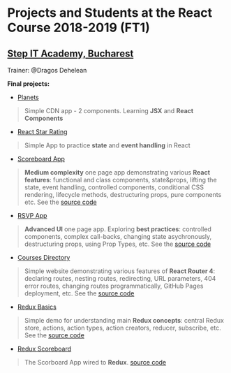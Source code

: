 # Projects and Students at the React Course 2018-2019 (FT1)
## [Step IT Academy, Bucharest](https://itstep.ro/)
Trainer: @Dragos Dehelean

**Final projects:**

* [Planets](https://dragosdehelean.github.io/React-projects/Modul2.1/aplicatie_4/final/) 

> Simple CDN app - 2 components. Learning **JSX** and **React Components**

* [React Star Rating](https://dragosdehelean.github.io/React-Star-Rating/) 

> Simple App to practice **state** and **event handling** in React

* [Scoreboard App](https://dragosdehelean.github.io/React-Scoreboard-App/) 

> **Medium complexity** one page app demonstrating various **React features**: functional and class components, state&props, lifting the state, event handling, controlled components, conditional CSS rendering, lifecycle methods, destructuring props, pure components etc. See the [source code](https://github.com/dragosdehelean/React-projects/tree/master/Modul4.2/4.2-end)

* [RSVP App]()
> **Advanced UI** one page app. Exploring **best practices**: controlled components, complex call-backs, changing state asychronously, destructuring props, using Prop Types, etc. See the [source code]()

* [Courses Directory](https://dragosdehelean.github.io/React-Course-Directory-App/) 

> Simple website demonstrating various features of **React Router 4**: declaring routes, nesting routes, redirecting, URL parameters, 404 error routes, changing routes programmatically, GitHub Pages deployment, etc. See the [source code](https://github.com/dragosdehelean/React-projects/tree/master/Modul6.1/course-directory)

* [Redux Basics](https://dragosdehelean.github.io/React-Redux-Basics/)

> Simple demo for understanding main **Redux concepts**: central Redux store, actions, action types, action creators, reducer, subscribe, etc. See the [source code](https://github.com/dragosdehelean/React-Redux-Scoreboard-App)

* [Redux Scoreboard](https://dragosdehelean.github.io/React-Redux-Scoreboard-App/)

> The Scorboard App wired to **Redux**. [source code](https://github.com/dragosdehelean/React-Redux-Scoreboard-App)